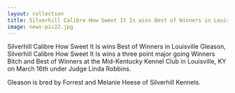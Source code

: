 ```yaml
---
layout: collection
title: Silverhill Calibre How Sweet It Is wins Best of Winners in Louisville
image: news-pic22.jpg
---
```

Silverhill Calibre How Sweet It Is wins Best of Winners in Louisville
 Gleason, Silverhill Calibre How Sweet It Is wins a three point major going Winners Bitch and Best of Winners at the Mid-Kentucky Kennel Club in Louisville, KY on March 16th under Judge Linda Robbins.
 
 Gleason is bred by Forrest and Melanie Heese of Silverhill Kennels.
